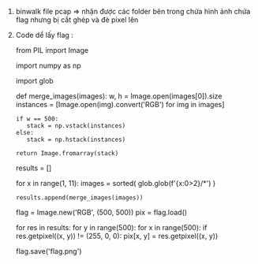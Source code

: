 1. binwalk file pcap => nhận được các folder bên trong chứa hình ảnh chứa flag nhưng bị cắt ghép và đè pixel lên
2. Code dể lấy flag : 

   from PIL import Image

   import numpy as np
   
   import glob

   def merge_images(images):
       w, h = Image.open(images[0]).size
       instances = [Image.open(img).convert('RGB') for img in images]

       if w == 500:
          stack = np.vstack(instances)
       else:
          stack = np.hstack(instances)

       return Image.fromarray(stack)

   results = []
   
   for x in range(1, 11):
       images = sorted(
          glob.glob(f'{x:0>2}/*')
       )
       
       results.append(merge_images(images))

   flag = Image.new('RGB', (500, 500))
   pix = flag.load()

   for res in results:
       for y in range(500):
           for x in range(500):
               if res.getpixel((x, y)) != (255, 0, 0):
                  pix[x, y] = res.getpixel((x, y))

   flag.save('flag.png')
